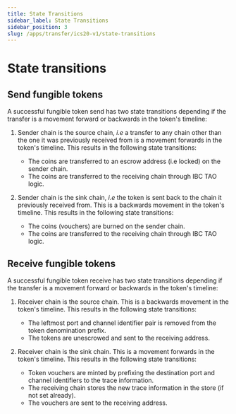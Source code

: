 ```yaml
---
title: State Transitions
sidebar_label: State Transitions
sidebar_position: 3
slug: /apps/transfer/ics20-v1/state-transitions
---
```


# State transitions

## Send fungible tokens

A successful fungible token send has two state transitions depending if the transfer is a movement forward or backwards in the token's timeline:

1. Sender chain is the source chain, *i.e* a transfer to any chain other than the one it was previously received from is a movement forwards in the token's timeline. This results in the following state transitions:

   - The coins are transferred to an escrow address (i.e locked) on the sender chain.
   - The coins are transferred to the receiving chain through IBC TAO logic.

2. Sender chain is the sink chain, *i.e* the token is sent back to the chain it previously received from. This is a backwards movement in the token's timeline. This results in the following state transitions:

   - The coins (vouchers) are burned on the sender chain.
   - The coins are transferred to the receiving chain through IBC TAO logic.

## Receive fungible tokens

A successful fungible token receive has two state transitions depending if the transfer is a movement forward or backwards in the token's timeline:

1. Receiver chain is the source chain. This is a backwards movement in the token's timeline. This results in the following state transitions:

   - The leftmost port and channel identifier pair is removed from the token denomination prefix.
   - The tokens are unescrowed and sent to the receiving address.

2. Receiver chain is the sink chain. This is a movement forwards in the token's timeline. This results in the following state transitions:

   - Token vouchers are minted by prefixing the destination port and channel identifiers to the trace information.
   - The receiving chain stores the new trace information in the store (if not set already).
   - The vouchers are sent to the receiving address.
